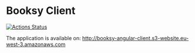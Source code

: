 # Booksy Client

[![Actions Status](https://github.com/boosky-microservices/booksy-client/workflows/deploy/badge.svg)](https://github.com/boosky-microservices/booksy-client/actions)

The application is available on: http://booksy-angular-client.s3-website.eu-west-3.amazonaws.com

